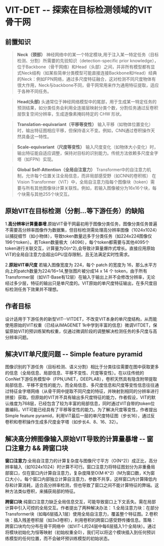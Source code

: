 # VIT-DET -- 探索在目标检测领域的VIT骨干网

## 前置知识
>**Neck（颈部）**
神经网络中的某一个特定模块,用于注入某一特定任务（目标检测、分割）所需要的先验知识（detection-specific prior knowledge），位于Backbone（骨干网络）和Head（头部）之间，​​并非所有模型都有显式Neck结构​​（如某些简单分类模型可能直接连接Backbone和Head）经典的Neck：例如FPN网络，通过多尺度特征融合，这对检测不同尺度物体有很大作用，Neck与backbone不同，骨干网常用来作为通用特征提取，适应于各种不同任务。

>**Head(头部)**
头通常位于神经网络模型中的尾部，用于生成某一特定任务的预测结果，如分类任务会利用全连接层映射分类个数，分割任务通过反卷积层恢复空间分辨率，生成逐像素掩码特定的 C*H*W 形状。

>**​​Translation-equivariant​​（平移等变性）**
输入平移（如物体位置变化）时，输出特征图相应平移，但保持语义不变。例如，CNN通过卷积操作天然具备这一特性。

>**Scale-equivariant​​（尺度等变性）**
输入尺度变化（如物体大小变化）时，输出特征能自适应调整，保持对目标的识别能力。传统方法依赖多尺度金字塔（如FPN）实现。

>**Global Self-Attention（全局自注意力）**
Transformer中的自注意力机制，允许每个位置关注全局信息，而非局部感受野（如CNN的卷积核）
在Vision Transformer（ViT）中，全局自注意力指每个图像块（token）需要与所有其他图像块计算关联性。例如，若输入图像被分为16x16个块，每个块需与其他255个块交互。

## 原始VIT在目标检测（分割...等下游任务）的缺陷
1.**高分辨率计算量暴增**.原始VIT骨干网最初用于图像分类任务，图像分类任务普遍不需要高分辨率图像作为数据集，但目标检测需处理高分辨率图像（1024x1024）以捕捉细节（如小物体），导致token数量远多于分类任务（如224x224图像仅196个token）。若Token数量极大（4096），每个token都需要与其他4095个token进行关联交互，计算量为O(n^2),会导致计算量爆炸式增长。直接应用原始ViT的全局自注意力会超出GPU显存限制，且无法满足实时性需求。

2.**原始VIT单尺度** 
若输入图像宽度为 224，每个 patch 的宽度为 16，那么水平方向上的patch数量为224/16=14,整张图片被分成14 x 14 个 token，由于所有Transformer层（如ViT-Base有12层）在输入于输出上并不会修改分辨率，无论经过多少层，特征的输出只是单尺度的。VIT原始的单尺度特征输出，在多尺度目标检测任务下效果并不理想。


## 作者目标
设计适用于下游任务的新型VIT--VITDET，不改变VIT本身的单尺度结构，从而能使用原始的VIT权重（已经从IMAGENET 1k中学到丰富的信息）微调VITDET，保留原始ViT的预训练架构权重，仅通过微调阶段的调整解决检测任务的多尺度与高分辨率问题。

## 解决VIT单尺度问题 -- Simple feature pyramid
图像识别的下游任务（目标检测、语义分割）相比于分类往往需要在图中获取更多的信息（全局信息、局部信息、平移不变性、尺度等变性）。在以往传统的ConNet下游任务模型中（FPN,UNET，DEEPLAB），卷积天然具有隐含附带提取局部信息、平移不变性的能力，而全局信息、多尺度信息和尺度等变性信息往往通过特征金字塔网络（从骨干网中提取不同尺度的特征，并映射到相同的分辨率进行拼接）获取。但原始的VIT并不具有输出多尺度特征的能力，作者假设，VIT的默认维度为768层，已经包含了较为丰富的局部信息，同时通过VIT自带的token位置编码，VIT可能已经具有了平移等变性的能力。为了解决尺度等变性，作者提出Simple feature pyramid，利用ViT最后一层的单尺度特征图（步长16），通过反卷积和卷积操作生成多尺度金字塔（如步长4、8、16、32）。

## 解决高分辨图像输入原始VIT导致的计算量暴增 -- 窗口注意力 && 跨窗口块

**窗口注意力**:全局自注意力的计算复杂度与图像尺寸平方（O(N^2)）成正比，高分辨率输入（如1024x1024）时计算不可行。窗口注意力将特征图划分为​​非重叠局部窗口​​，仅在窗口内计算自注意力，复杂度降至O(M⋅K^2)（M为窗口数，K为窗口大小）。每个窗口内部独立计算自注意力，参数不共享，这样窗口内计算降低内存和计算消耗，适合高分辨率检测，但也导致了窗口之间不能计算特征的弊端。这种方法类似卷积，来捕获局部的特征。

**跨窗口块**
纯窗口注意力缺乏全局信息交互，可能导致窗口上下文丢失。需在局部计算中引入​​可控的全局交互​​。作者提出了两种解决办法：
1.全局注意力块​​：在部分Transformer块（如每6层插入1层）使用全局自注意力，覆盖整个特征图。
​2.​卷积块​​：插入残差卷积层（如3x3卷积），利用卷积的跨窗口感受野传播信息。
​策略：​跨窗口块均匀分布在骨干网络中（如ViT-L的24层中每6层插入1个全局块）。通过将模块初始化为恒等映射（初始权重全0），我们可以将这个模块插入到任何预训练模型的任何位置，而不会破坏预训练模型的初始状态。